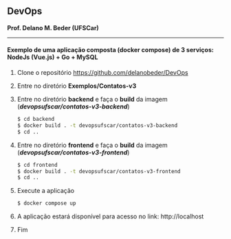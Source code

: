 ## DevOps
**Prof. Delano M. Beder (UFSCar)**

- - -

#### Exemplo de uma aplicação composta (docker compose) de 3 serviços: NodeJs (Vue.js) + Go + MySQL



1. Clone o repositório https://github.com/delanobeder/DevOps

2. Entre no diretório **Exemplos/Contatos-v3**

3. Entre no diretório **backend** e faça o **build** da imagem (***devopsufscar/contatos-v3-backend***)

   ```bash
   $ cd backend
   $ docker build . -t devopsufscar/contatos-v3-backend
   $ cd ..
   ```
   
4. Entre no diretório **frontend** e faça o **build** da imagem (***devopsufscar/contatos-v3-frontend***)

   ```bash
   $ cd frontend
   $ docker build . -t devopsufscar/contatos-v3-frontend
   $ cd ..
   ```

5. Execute a aplicação

   ```bash
   $ docker compose up
   ```

6. A aplicação estará disponível para acesso no link: http://localhost

7. Fim
